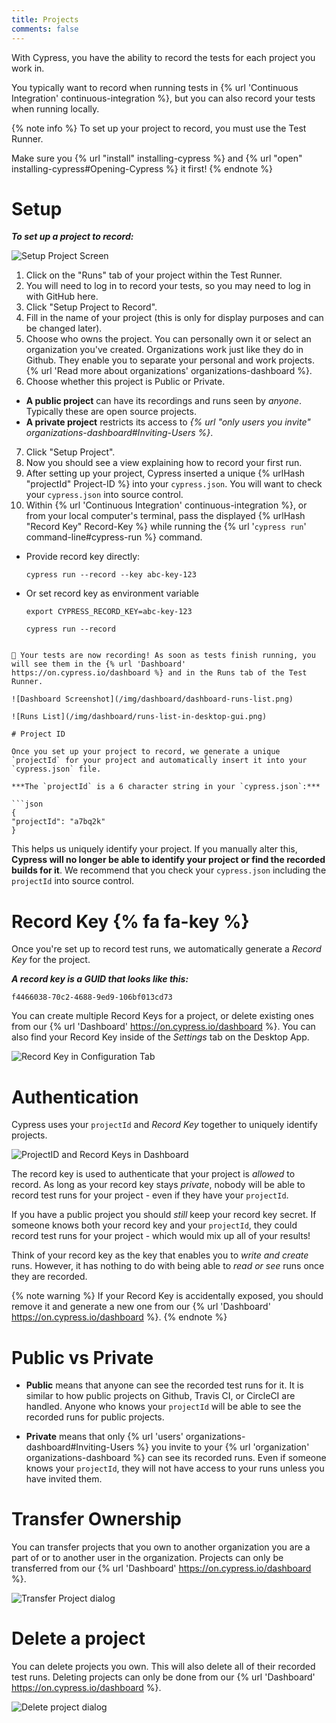 ```yaml
---
title: Projects
comments: false
---
```


With Cypress, you have the ability to record the tests for each project you work in.

You typically want to record when running tests in {% url 'Continuous Integration' continuous-integration %}, but you can also record your tests when running locally.

{% note info %}
To set up your project to record, you must use the Test Runner.

Make sure you {% url "install" installing-cypress %} and {% url "open" installing-cypress#Opening-Cypress %} it first!
{% endnote %}

# Setup

***To set up a project to record:***

![Setup Project Screen](/img/dashboard/setup-to-record.gif)

1. Click on the "Runs" tab of your project within the Test Runner.
2. You will need to log in to record your tests, so you may need to log in with GitHub here.
3. Click "Setup Project to Record".
4. Fill in the name of your project (this is only for display purposes and can be changed later).
5. Choose who owns the project. You can personally own it or select an organization you've created. Organizations work just like they do in Github. They enable you to separate your personal and work projects. {% url 'Read more about organizations' organizations-dashboard %}.
6. Choose whether this project is Public or Private.
  - **A public project** can have its recordings and runs seen by *anyone*. Typically these are open source projects.
  - **A private project** restricts its access to *{% url "only users you invite" organizations-dashboard#Inviting-Users %}*.
7. Click "Setup Project".
8. Now you should see a view explaining how to record your first run.
9. After setting up your project, Cypress inserted a unique {% urlHash "projectId" Project-ID %} into your `cypress.json`. You will want to check your `cypress.json` into source control.
10. Within {% url 'Continuous Integration' continuous-integration %}, or from your local computer's terminal, pass the displayed {% urlHash "Record Key" Record-Key %} while running the {% url '`cypress run`' command-line#cypress-run %} command.
  - Provide record key directly:
    ```shell
    cypress run --record --key abc-key-123
    ```

  - Or set record key as environment variable
    ```shell
    export CYPRESS_RECORD_KEY=abc-key-123
    ```
    ```shell
    cypress run --record
  ```

🎉 Your tests are now recording! As soon as tests finish running, you will see them in the {% url 'Dashboard' https://on.cypress.io/dashboard %} and in the Runs tab of the Test Runner.

![Dashboard Screenshot](/img/dashboard/dashboard-runs-list.png)

![Runs List](/img/dashboard/runs-list-in-desktop-gui.png)

# Project ID

Once you set up your project to record, we generate a unique `projectId` for your project and automatically insert it into your `cypress.json` file.

***The `projectId` is a 6 character string in your `cypress.json`:***

```json
{
  "projectId": "a7bq2k"
}
```

This helps us uniquely identify your project. If you manually alter this, **Cypress will no longer be able to identify your project or find the recorded builds for it**. We recommend that you check your `cypress.json` including the `projectId` into source control.

# Record Key {% fa fa-key %}

Once you're set up to record test runs, we automatically generate a *Record Key* for the project.

***A record key is a GUID that looks like this:***

```text
f4466038-70c2-4688-9ed9-106bf013cd73
```

You can create multiple Record Keys for a project, or delete existing ones from our {% url 'Dashboard' https://on.cypress.io/dashboard %}. You can also find your Record Key inside of the *Settings* tab on the Desktop App.

![Record Key in Configuration Tab](/img/dashboard/record-key-shown-in-desktop-gui-configuration.png)

# Authentication

Cypress uses your `projectId` and *Record Key* together to uniquely identify projects.

![ProjectID and Record Keys in Dashboard](/img/dashboard/project-id-and-record-key-shown-in-dashboard.png)

The record key is used to authenticate that your project is *allowed* to record. As long as your record key stays *private*, nobody will be able to record test runs for your project - even if they have your `projectId`.

If you have a public project you should *still* keep your record key secret. If someone knows both your record key and your `projectId`, they could record test runs for your project - which would mix up all of your results!

Think of your record key as the key that enables you to *write and create* runs. However, it has nothing to do with being able to *read or see* runs once they are recorded.

{% note warning  %}
If your Record Key is accidentally exposed, you should remove it and generate a new one from our {% url 'Dashboard' https://on.cypress.io/dashboard %}.
{% endnote %}

# Public vs Private

- **Public** means that anyone can see the recorded test runs for it. It is similar to how public projects on Github, Travis CI, or CircleCI are handled. Anyone who knows your `projectId` will be able to see the recorded runs for public projects.

- **Private** means that only {% url 'users' organizations-dashboard#Inviting-Users %} you invite to your {% url 'organization' organizations-dashboard %} can see its recorded runs. Even if someone knows your `projectId`, they will not have access to your runs unless you have invited them.

# Transfer Ownership

You can transfer projects that you own to another organization you are a part of or to another user in the organization. Projects can only be transferred from our {% url 'Dashboard' https://on.cypress.io/dashboard %}.

![Transfer Project dialog](/img/dashboard/transfer-ownership-of-project-dialog.png)

# Delete a project

You can delete projects you own. This will also delete all of their recorded test runs. Deleting projects can only be done from our {% url 'Dashboard' https://on.cypress.io/dashboard %}.

![Delete project dialog](/img/dashboard/remove-project-dialog.png)
